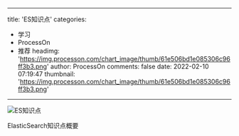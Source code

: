 
---
title: 'ES知识点'
categories: 
 - 学习
 - ProcessOn
 - 推荐
headimg: 'https://img.processon.com/chart_image/thumb/61e506bd1e085306c96ff3b3.png'
author: ProcessOn
comments: false
date: 2022-02-10 07:19:47
thumbnail: 'https://img.processon.com/chart_image/thumb/61e506bd1e085306c96ff3b3.png'
---

<div>   
<img class="thumb" alt="ES知识点" src="https://img.processon.com/chart_image/thumb/61e506bd1e085306c96ff3b3.png" referrerpolicy="no-referrer">
<p>ElasticSearch知识点概要</p>  
</div>
            